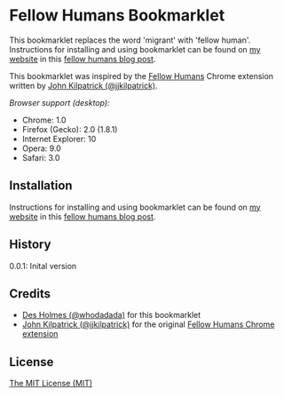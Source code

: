 # Fellow Humans Bookmarklet

This bookmarklet replaces the word 'migrant' with 'fellow human'. Instructions for installing and using bookmarklet can be found on [my website](http://dholmes.co.uk/) in this [fellow humans blog post](http://dholmes.co.uk/fellow-human).

This bookmarklet was inspired by the [Fellow Humans](https://chrome.google.com/webstore/detail/remove-migrants/kmdpkapikjlaalmegifglibikjdfalen/related) Chrome extension written by [John Kilpatrick (@jjkilpatrick)](https://twitter.com/jjkilpatrick).

*Browser support (desktop):*
* Chrome: 1.0
* Firefox (Gecko): 2.0 (1.8.1)
* Internet Explorer: 10
* Opera: 9.0
* Safari: 3.0

## Installation

Instructions for installing and using bookmarklet can be found on [my website](http://dholmes.co.uk/) in this [fellow humans blog post](http://dholmes.co.uk/fellow-human).

## History

0.0.1: Inital version

## Credits

* [Des Holmes (@whodadada)](https://twitter.com/whodadada) for this bookmarklet
* [John Kilpatrick (@jjkilpatrick)](https://twitter.com/jjkilpatrick) for the original  [Fellow Humans Chrome extension](https://chrome.google.com/webstore/detail/remove-migrants/kmdpkapikjlaalmegifglibikjdfalen/related)

## License

[The MIT License (MIT)](http://opensource.org/licenses/mit-license.php)
